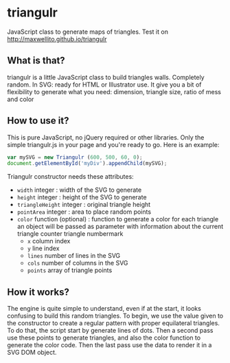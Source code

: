 # triangulr

JavaScript class to generate maps of triangles.
Test it on http://maxwellito.github.io/triangulr

## What is that?

triangulr is a little JavaScript class to build triangles walls. Completely random. In SVG: ready for HTML or Illustrator use. It give you a bit of flexibility to generate what you need: dimension, triangle size, ratio of mess and color

## How to use it?

This is pure JavaScript, no jQuery required or other libraries. Only the simple triangulr.js in your page and you're ready to go.
Here is an example:

```javascript
var mySVG = new Triangulr (600, 500, 60, 0);
document.getElementById('myDiv').appendChild(mySVG);
```

Triangulr constructor needs these attributes:

 - `width` integer : width of the SVG to generate
 - `height` integer : height of the SVG to generate
 - `triangleHeight` integer : original triangle height
 - `pointArea` integer : area to place random points
 - `color` function (optional) : function to generate a color for each triangle an object will be passed as parameter with information about the current triangle counter triangle numbermark
    - `x` column index
    - `y` line index
    - `lines` number of lines in the SVG
    - `cols` number of columns in the SVG
    - `points` array of triangle points

## How it works?

The engine is quite simple to understand, even if at the start, it looks confusing to build this random triangles.
To begin, we use the value given to the constructor to create a regular pattern with proper equilateral triangles. To do that, the script start by generate lines of dots. Then a second pass use these points to generate triangles, and also the color function to generate the color code.
Then the last pass use the data to render it in a SVG DOM object.
